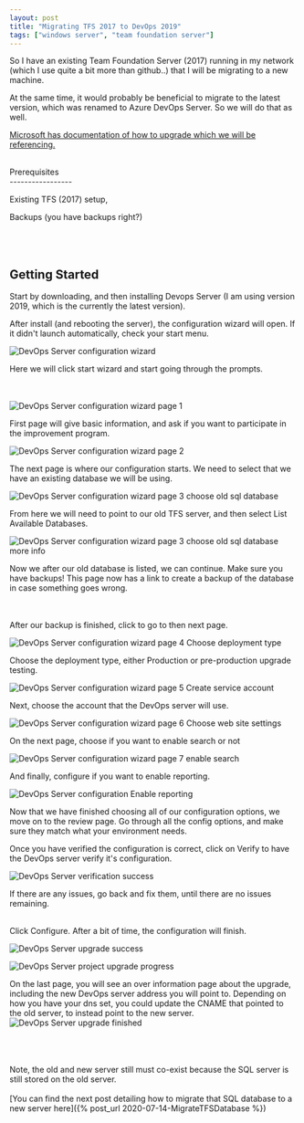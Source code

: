 ```yaml
---
layout: post
title: "Migrating TFS 2017 to DevOps 2019"
tags: ["windows server", "team foundation server"]
---
```


So I have an existing Team Foundation Server (2017) running in my network (which I use quite a bit more than github..) that I will be migrating to a new machine.

At the same time, it would probably be beneficial to migrate to the latest version, which was renamed to Azure DevOps Server. So we will do that as well.

[Microsoft has documentation of how to upgrade which we will be referencing.](https://docs.microsoft.com/en-us/azure/devops/server/upgrade/get-started)

<br />
Prerequisites
<br />
-----------------

Existing TFS (2017) setup,

Backups (you have backups right?)


<br /><br />
Getting Started
<br />
--------------------

Start by downloading, and then installing Devops Server (I am using version 2019, which is the currently the latest version).

After install (and rebooting the server), the configuration wizard will open. If it didn't launch automatically, check your start menu.

![DevOps Server configuration wizard](/assets/images/2020-07-14-UpgradingTFS/1.png)

Here we will click start wizard and start going through the prompts.

<br /><br />
![DevOps Server configuration wizard page 1](/assets/images/2020-07-14-UpgradingTFS/2.png)

First page will give basic information, and ask if you want to participate in the improvement program.

![DevOps Server configuration wizard page 2](/assets/images/2020-07-14-UpgradingTFS/3.png)

The next page is where our configuration starts. We need to select that we have an existing database we will be using.

![DevOps Server configuration wizard page 3 choose old sql database](/assets/images/2020-07-14-UpgradingTFS/4.png)

From here we will need to point to our old TFS server, and then select List Available Databases.

![DevOps Server configuration wizard page 3 choose old sql database more info](/assets/images/2020-07-14-UpgradingTFS/5.png)

Now we after our old database is listed, we can continue. Make sure you have backups! This page now has a link to create a backup of the database in case something goes wrong.

<br /><br />
After our backup is finished, click to go to then next page.

![DevOps Server configuration wizard page 4 Choose deployment type](/assets/images/2020-07-14-UpgradingTFS/6.png)

Choose the deployment type, either Production or pre-production upgrade testing.

![DevOps Server configuration wizard page 5 Create service account](/assets/images/2020-07-14-UpgradingTFS/7.png)

Next, choose the account that the DevOps server will use.

![DevOps Server configuration wizard page 6 Choose web site settings](/assets/images/2020-07-14-UpgradingTFS/8.png)

On the next page, choose if you want to enable search or not

![DevOps Server configuration wizard page 7 enable search](/assets/images/2020-07-14-UpgradingTFS/9.png)

And finally, configure if you want to enable reporting.

![DevOps Server configuration Enable reporting](/assets/images/2020-07-14-UpgradingTFS/10.png)

Now that we have finished choosing all of our configuration options, we move on to the review page. Go through all the config options, and make sure they match what your environment needs.

Once you have verified the configuration is correct, click on Verify to have the DevOps server verify it's configuration.

![DevOps Server verification success](/assets/images/2020-07-14-UpgradingTFS/11.png)

If there are any issues, go back and fix them, until there are no issues remaining.

<br />
Click Configure. After a bit of time, the configuration will finish.

![DevOps Server upgrade success](/assets/images/2020-07-14-UpgradingTFS/12.png)

![DevOps Server project upgrade progress](/assets/images/2020-07-14-UpgradingTFS/13.png)

On the last page, you will see an over information page about the upgrade, including the new DevOps server address you will point to. Depending on how you have your dns set, you could update the CNAME that pointed to the old server, to instead point to the new server.
![DevOps Server upgrade finished](/assets/images/2020-07-14-UpgradingTFS/14.png)


<br /><br /><br />
Note, the old and new server still must co-exist because the SQL server is still stored on the old server.
<br /><br />
[You can find the next post detailing how to migrate that SQL database to a new server here]({% post_url 2020-07-14-MigrateTFSDatabase %})